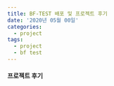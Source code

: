 ```yaml
---
title: BF-TEST 배포 및 프로젝트 후기
date: '2020년 05월 00일'
categories:
  - project
tags:
  - project
  - bf test
---
```


#### 프로젝트 후기

